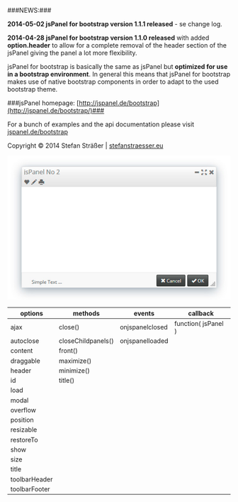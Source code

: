 ###NEWS:###

**2014-05-02 jsPanel for bootstrap version 1.1.1 released** - se change log.

**2014-04-28 jsPanel for bootstrap version 1.1.0 released** with added **option.header** to allow for a complete removal of the header section of the jsPanel giving the panel a lot more flexibility.

jsPanel for bootstrap is basically the same as jsPanel but **optimized for use in a bootstrap environment**. In general this means that jsPanel for bootstrap makes use of native bootstrap components in order to adapt to the used bootstrap theme.

###jsPanel homepage: [http://jspanel.de/bootstrap](http://jspanel.de/bootstrap/)###

For a bunch of examples and the api documentation please visit [jspanel.de/bootstrap](http://jspanel.de/bootstrap/)

Copyright &copy; 2014 Stefan Sträßer | [stefanstraesser.eu](http://stefanstraesser.eu)

![jsPanel jQuery Plugin](https://github.com/Flyer53/jsPanel-bootstrap/raw/master/jsPanel-bootstrap.jpg)

| options          | methods            | events           | callback            |
| ---------------- | ------------------ | ---------------- | ------------------- |
| ajax             | close()            | onjspanelclosed  | function( jsPanel ) |
| autoclose        | closeChildpanels() | onjspanelloaded  |                     |
| content          | front()            |                  |                     |
| draggable        | maximize()         |                  |                     |
| header           | minimize()         |                  |                     |
| id               | title()            |                  |                     |
| load             |                    |                  |                     |
| modal            |                    |                  |                     |
| overflow         |                    |                  |                     |
| position         |                    |                  |                     |
| resizable        |                    |                  |                     |
| restoreTo        |                    |                  |                     |
| show             |                    |                  |                     |
| size             |                    |                  |                     |
| title            |                    |                  |                     |
| toolbarHeader    |                    |                  |                     |
| toolbarFooter    |                    |                  |                     |
